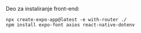 Deo za instaliranje front-end:

```console
npx create-expo-app@latest -e with-router ./  
npm install expo-font axios react-native-dotenv
```